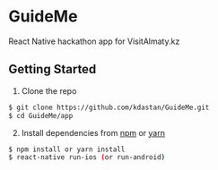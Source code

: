 # GuideMe

React Native hackathon app for VisitAlmaty.kz

## Getting Started

1. Clone the repo

```bash
$ git clone https://github.com/kdastan/GuideMe.git
$ cd GuideMe/app
```

2. Install dependencies from [npm](https://www.npmjs.com) or [yarn](https://yarnpkg.com/lang/en/)

```bash
$ npm install or yarn install
$ react-native run-ios (or run-android)
```
